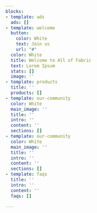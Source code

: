```yaml
---
blocks:
- template: ads
  ads: []
- template: welcome
  button:
    color: White
    text: Join us
    url: "#"
  color: White
  title: Welcome to All of Fabric
  text: Lorem Ipsum
  stats: []
  image: ''
- template: products
  title: ''
  products: []
- template: our-community
  color: White
  main_image: ''
  title: ''
  intro: ''
  content: ''
  sections: []
- template: our-community
  color: White
  main_image: ''
  title: ''
  intro: ''
  content: ''
  sections: []
- template: faqs
  title: ''
  intro: ''
  content: ''
  faqs: []

---
```

